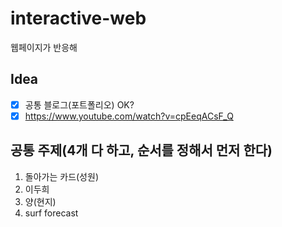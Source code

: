 # interactive-web
웹페이지가 반응해

## Idea
- [x] 공통 블로그(포트폴리오) OK?
- [x] https://www.youtube.com/watch?v=cpEeqACsF_Q

## 공통 주제(4개 다 하고, 순서를 정해서 먼저 한다)
1. 돌아가는 카드(성원)
2. 이두희
3. 양(현지)
4. surf forecast
